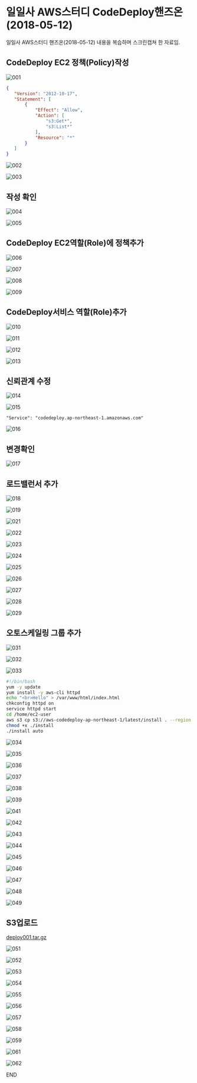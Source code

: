 일일사 AWS스터디 CodeDeploy핸즈온(2018-05-12)
======

일일사 AWS스터디 핸즈온(2018-05-12) 내용을 복습하며 스크린캡쳐 한 자료임.

## CodeDeploy EC2 정책(Policy)작성

![001](https://gist.githubusercontent.com/yuyj109/8cfbd21862f213bcdf999e837098ebb5/raw/c51c162dd32ec7b36dd4cddfcfd7faecccda548d/001.png)


```json
{
   "Version": "2012-10-17",
   "Statement": [
       {
           "Effect": "Allow",
           "Action": [
               "s3:Get*",
               "s3:List*"
           ],
           "Resource": "*"
       }
   ]
}
```

![002](https://gist.githubusercontent.com/yuyj109/8cfbd21862f213bcdf999e837098ebb5/raw/c51c162dd32ec7b36dd4cddfcfd7faecccda548d/002.png)

![003](https://gist.githubusercontent.com/yuyj109/8cfbd21862f213bcdf999e837098ebb5/raw/c51c162dd32ec7b36dd4cddfcfd7faecccda548d/003.png)

## 작성 확인
![004](https://gist.githubusercontent.com/yuyj109/8cfbd21862f213bcdf999e837098ebb5/raw/c51c162dd32ec7b36dd4cddfcfd7faecccda548d/004.png)

![005](https://gist.githubusercontent.com/yuyj109/8cfbd21862f213bcdf999e837098ebb5/raw/c51c162dd32ec7b36dd4cddfcfd7faecccda548d/005.png)

## CodeDeploy EC2역할(Role)에 정책추가

![006](https://gist.githubusercontent.com/yuyj109/8cfbd21862f213bcdf999e837098ebb5/raw/c51c162dd32ec7b36dd4cddfcfd7faecccda548d/006.png)

![007](https://gist.githubusercontent.com/yuyj109/8cfbd21862f213bcdf999e837098ebb5/raw/c51c162dd32ec7b36dd4cddfcfd7faecccda548d/007.png)

![008](https://gist.githubusercontent.com/yuyj109/8cfbd21862f213bcdf999e837098ebb5/raw/c51c162dd32ec7b36dd4cddfcfd7faecccda548d/008.png)

![009](https://gist.githubusercontent.com/yuyj109/8cfbd21862f213bcdf999e837098ebb5/raw/c51c162dd32ec7b36dd4cddfcfd7faecccda548d/009.png)

## CodeDeploy서비스 역할(Role)추가

![010](https://gist.githubusercontent.com/yuyj109/8cfbd21862f213bcdf999e837098ebb5/raw/c51c162dd32ec7b36dd4cddfcfd7faecccda548d/010.png)

![011](https://gist.githubusercontent.com/yuyj109/8cfbd21862f213bcdf999e837098ebb5/raw/c51c162dd32ec7b36dd4cddfcfd7faecccda548d/011.png)

![012](https://gist.githubusercontent.com/yuyj109/8cfbd21862f213bcdf999e837098ebb5/raw/c51c162dd32ec7b36dd4cddfcfd7faecccda548d/012.png)

![013](https://gist.githubusercontent.com/yuyj109/8cfbd21862f213bcdf999e837098ebb5/raw/c51c162dd32ec7b36dd4cddfcfd7faecccda548d/013.png)

## 신뢰관계 수정

![014](https://gist.githubusercontent.com/yuyj109/8cfbd21862f213bcdf999e837098ebb5/raw/c51c162dd32ec7b36dd4cddfcfd7faecccda548d/014.png)

![015](https://gist.githubusercontent.com/yuyj109/8cfbd21862f213bcdf999e837098ebb5/raw/c51c162dd32ec7b36dd4cddfcfd7faecccda548d/015.png)

```
"Service": "codedeploy.ap-northeast-1.amazonaws.com"
```

![016](https://gist.githubusercontent.com/yuyj109/8cfbd21862f213bcdf999e837098ebb5/raw/c51c162dd32ec7b36dd4cddfcfd7faecccda548d/016.png)

## 변경확인
![017](https://gist.githubusercontent.com/yuyj109/8cfbd21862f213bcdf999e837098ebb5/raw/c51c162dd32ec7b36dd4cddfcfd7faecccda548d/017.png)

## 로드밸런서 추가
![018](https://gist.githubusercontent.com/yuyj109/8cfbd21862f213bcdf999e837098ebb5/raw/c51c162dd32ec7b36dd4cddfcfd7faecccda548d/018.png)

![019](https://gist.githubusercontent.com/yuyj109/8cfbd21862f213bcdf999e837098ebb5/raw/c51c162dd32ec7b36dd4cddfcfd7faecccda548d/019.png)

![021](https://gist.githubusercontent.com/yuyj109/8cfbd21862f213bcdf999e837098ebb5/raw/c51c162dd32ec7b36dd4cddfcfd7faecccda548d/021.png)

![022](https://gist.githubusercontent.com/yuyj109/8cfbd21862f213bcdf999e837098ebb5/raw/c51c162dd32ec7b36dd4cddfcfd7faecccda548d/022.png)

![023](https://gist.githubusercontent.com/yuyj109/8cfbd21862f213bcdf999e837098ebb5/raw/c51c162dd32ec7b36dd4cddfcfd7faecccda548d/023.png)

![024](https://gist.githubusercontent.com/yuyj109/8cfbd21862f213bcdf999e837098ebb5/raw/c51c162dd32ec7b36dd4cddfcfd7faecccda548d/024.png)

![025](https://gist.githubusercontent.com/yuyj109/8cfbd21862f213bcdf999e837098ebb5/raw/c51c162dd32ec7b36dd4cddfcfd7faecccda548d/025.png)

![026](https://gist.githubusercontent.com/yuyj109/8cfbd21862f213bcdf999e837098ebb5/raw/c51c162dd32ec7b36dd4cddfcfd7faecccda548d/026.png)

![027](https://gist.githubusercontent.com/yuyj109/8cfbd21862f213bcdf999e837098ebb5/raw/c51c162dd32ec7b36dd4cddfcfd7faecccda548d/027.png)

![028](https://gist.githubusercontent.com/yuyj109/8cfbd21862f213bcdf999e837098ebb5/raw/c51c162dd32ec7b36dd4cddfcfd7faecccda548d/028.png)

![029](https://gist.githubusercontent.com/yuyj109/8cfbd21862f213bcdf999e837098ebb5/raw/c51c162dd32ec7b36dd4cddfcfd7faecccda548d/029.png)

## 오토스케일링 그룹 추가

![031](https://gist.githubusercontent.com/yuyj109/8cfbd21862f213bcdf999e837098ebb5/raw/c51c162dd32ec7b36dd4cddfcfd7faecccda548d/031.png)

![032](https://gist.githubusercontent.com/yuyj109/8cfbd21862f213bcdf999e837098ebb5/raw/c51c162dd32ec7b36dd4cddfcfd7faecccda548d/032.png)

![033](https://gist.githubusercontent.com/yuyj109/8cfbd21862f213bcdf999e837098ebb5/raw/c51c162dd32ec7b36dd4cddfcfd7faecccda548d/033.png)


```bash
#!/bin/bash
yum -y update
yum install -y aws-cli httpd
echo "<br>Hello" > /var/www/html/index.html
chkconfig httpd on
service httpd start
cd /home/ec2-user
aws s3 cp s3://aws-codedeploy-ap-northeast-1/latest/install . --region ap-northeast-1
chmod +x ./install
./install auto
```

![034](https://gist.githubusercontent.com/yuyj109/8cfbd21862f213bcdf999e837098ebb5/raw/c51c162dd32ec7b36dd4cddfcfd7faecccda548d/034.png)

![035](https://gist.githubusercontent.com/yuyj109/8cfbd21862f213bcdf999e837098ebb5/raw/c51c162dd32ec7b36dd4cddfcfd7faecccda548d/035.png)

![036](https://gist.githubusercontent.com/yuyj109/8cfbd21862f213bcdf999e837098ebb5/raw/c51c162dd32ec7b36dd4cddfcfd7faecccda548d/036.png)

![037](https://gist.githubusercontent.com/yuyj109/8cfbd21862f213bcdf999e837098ebb5/raw/c51c162dd32ec7b36dd4cddfcfd7faecccda548d/037.png)

![038](https://gist.githubusercontent.com/yuyj109/8cfbd21862f213bcdf999e837098ebb5/raw/c51c162dd32ec7b36dd4cddfcfd7faecccda548d/038.png)

![039](https://gist.githubusercontent.com/yuyj109/8cfbd21862f213bcdf999e837098ebb5/raw/c51c162dd32ec7b36dd4cddfcfd7faecccda548d/039.png)

![041](https://gist.githubusercontent.com/yuyj109/8cfbd21862f213bcdf999e837098ebb5/raw/c51c162dd32ec7b36dd4cddfcfd7faecccda548d/041.png)

![042](https://gist.githubusercontent.com/yuyj109/8cfbd21862f213bcdf999e837098ebb5/raw/c51c162dd32ec7b36dd4cddfcfd7faecccda548d/042.png)

![043](https://gist.githubusercontent.com/yuyj109/8cfbd21862f213bcdf999e837098ebb5/raw/c51c162dd32ec7b36dd4cddfcfd7faecccda548d/043.png)

![044](https://gist.githubusercontent.com/yuyj109/8cfbd21862f213bcdf999e837098ebb5/raw/c51c162dd32ec7b36dd4cddfcfd7faecccda548d/044.png)

![045](https://gist.githubusercontent.com/yuyj109/8cfbd21862f213bcdf999e837098ebb5/raw/c51c162dd32ec7b36dd4cddfcfd7faecccda548d/045.png)

![046](https://gist.githubusercontent.com/yuyj109/8cfbd21862f213bcdf999e837098ebb5/raw/c51c162dd32ec7b36dd4cddfcfd7faecccda548d/046.png)

![047](https://gist.githubusercontent.com/yuyj109/8cfbd21862f213bcdf999e837098ebb5/raw/c51c162dd32ec7b36dd4cddfcfd7faecccda548d/047.png)

![048](https://gist.githubusercontent.com/yuyj109/8cfbd21862f213bcdf999e837098ebb5/raw/c51c162dd32ec7b36dd4cddfcfd7faecccda548d/048.png)

![049](https://gist.githubusercontent.com/yuyj109/8cfbd21862f213bcdf999e837098ebb5/raw/c51c162dd32ec7b36dd4cddfcfd7faecccda548d/049.png)

## S3업로드

[deploy001.tar.gz](deploy001.tar.gz)

![051](https://gist.githubusercontent.com/yuyj109/8cfbd21862f213bcdf999e837098ebb5/raw/c51c162dd32ec7b36dd4cddfcfd7faecccda548d/051.png)


![052](https://gist.githubusercontent.com/yuyj109/8cfbd21862f213bcdf999e837098ebb5/raw/c51c162dd32ec7b36dd4cddfcfd7faecccda548d/052.png)

![053](https://gist.githubusercontent.com/yuyj109/8cfbd21862f213bcdf999e837098ebb5/raw/c51c162dd32ec7b36dd4cddfcfd7faecccda548d/053.png)

![054](https://gist.githubusercontent.com/yuyj109/8cfbd21862f213bcdf999e837098ebb5/raw/c51c162dd32ec7b36dd4cddfcfd7faecccda548d/054.png)

![055](https://gist.githubusercontent.com/yuyj109/8cfbd21862f213bcdf999e837098ebb5/raw/c51c162dd32ec7b36dd4cddfcfd7faecccda548d/055.png)

![056](https://gist.githubusercontent.com/yuyj109/8cfbd21862f213bcdf999e837098ebb5/raw/c51c162dd32ec7b36dd4cddfcfd7faecccda548d/056.png)

![057](https://gist.githubusercontent.com/yuyj109/8cfbd21862f213bcdf999e837098ebb5/raw/c51c162dd32ec7b36dd4cddfcfd7faecccda548d/057.png)

![058](https://gist.githubusercontent.com/yuyj109/8cfbd21862f213bcdf999e837098ebb5/raw/c51c162dd32ec7b36dd4cddfcfd7faecccda548d/058.png)

![059](https://gist.githubusercontent.com/yuyj109/8cfbd21862f213bcdf999e837098ebb5/raw/c51c162dd32ec7b36dd4cddfcfd7faecccda548d/059.png)

![061](https://gist.githubusercontent.com/yuyj109/8cfbd21862f213bcdf999e837098ebb5/raw/c51c162dd32ec7b36dd4cddfcfd7faecccda548d/061.png)

![062](https://gist.githubusercontent.com/yuyj109/8cfbd21862f213bcdf999e837098ebb5/raw/c51c162dd32ec7b36dd4cddfcfd7faecccda548d/062.png)

END
